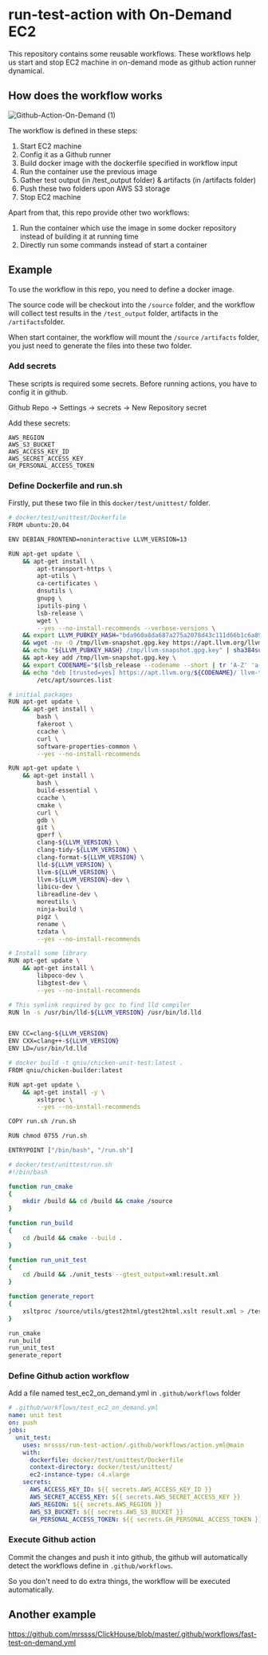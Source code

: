 # run-test-action with On-Demand EC2

This repository contains some reusable workflows. These workflows help us start and stop EC2 machine in on-demand mode as github action runner dynamical.

## How does the workflow works

![Github-Action-On-Demand (1)](./resource/Github-Action-On-Demand.png)

The workflow is defined in these steps:

1. Start EC2 machine
2. Config it as a Github runner
3. Build docker image with the dockerfile specified in workflow input
4. Run the container use the previous image
5. Gather test output (in /test_output folder) & artifacts (in /artifacts folder)
6. Push these two folders upon AWS S3 storage
7. Stop EC2 machine

Apart from that, this repo provide other two workflows:

1. Run the container which use the image in some docker repository instead of building it at running time
2. Directly run some commands instead of start a container

## Example

To use the workflow in this repo, you need to define a docker image.

 The source code will be checkout into the `/source` folder, and the workflow will collect test results in the `/test_output` folder, artifacts in the `/artifacts`folder. 

When start container, the workflow will mount the  `/source` `/artifacts` folder, you just need to generate the files into these two folder.

### Add secrets

These scripts is required some secrets. Before running actions, you have to config it in github.

Github Repo -> Settings -> secrets -> New Repository secret

Add these secrets:

```
AWS_REGION
AWS_S3_BUCKET
AWS_ACCESS_KEY_ID
AWS_SECRET_ACCESS_KEY
GH_PERSONAL_ACCESS_TOKEN
```

### Define Dockerfile and run.sh

Firstly, put these two file in this `docker/test/unittest/` folder.

```sh
# docker/test/unittest/Dockerfile
FROM ubuntu:20.04 

ENV DEBIAN_FRONTEND=noninteractive LLVM_VERSION=13

RUN apt-get update \
    && apt-get install \
        apt-transport-https \
        apt-utils \
        ca-certificates \
        dnsutils \
        gnupg \
        iputils-ping \
        lsb-release \
        wget \
        --yes --no-install-recommends --verbose-versions \
    && export LLVM_PUBKEY_HASH="bda960a8da687a275a2078d43c111d66b1c6a893a3275271beedf266c1ff4a0cdecb429c7a5cccf9f486ea7aa43fd27f" \
    && wget -nv -O /tmp/llvm-snapshot.gpg.key https://apt.llvm.org/llvm-snapshot.gpg.key \
    && echo "${LLVM_PUBKEY_HASH} /tmp/llvm-snapshot.gpg.key" | sha384sum -c \
    && apt-key add /tmp/llvm-snapshot.gpg.key \
    && export CODENAME="$(lsb_release --codename --short | tr 'A-Z' 'a-z')" \
    && echo "deb [trusted=yes] https://apt.llvm.org/${CODENAME}/ llvm-toolchain-${CODENAME}-${LLVM_VERSION} main" >> \
        /etc/apt/sources.list

# initial packages
RUN apt-get update \
    && apt-get install \
        bash \
        fakeroot \
        ccache \
        curl \
        software-properties-common \
        --yes --no-install-recommends

RUN apt-get update \
    && apt-get install \
        bash \
        build-essential \
        ccache \
        cmake \
        curl \
        gdb \
        git \
        gperf \
        clang-${LLVM_VERSION} \
        clang-tidy-${LLVM_VERSION} \
        clang-format-${LLVM_VERSION} \
        lld-${LLVM_VERSION} \
        llvm-${LLVM_VERSION} \
        llvm-${LLVM_VERSION}-dev \
        libicu-dev \
        libreadline-dev \
        moreutils \
        ninja-build \
        pigz \
        rename \
        tzdata \
        --yes --no-install-recommends

# Install some library
RUN apt-get update \
    && apt-get install \
        libpoco-dev \
        libgtest-dev \
        --yes --no-install-recommends

# This symlink required by gcc to find lld compiler
RUN ln -s /usr/bin/lld-${LLVM_VERSION} /usr/bin/ld.lld


ENV CC=clang-${LLVM_VERSION}
ENV CXX=clang++-${LLVM_VERSION}
ENV LD=/usr/bin/ld.lld

# docker build -t qniu/chicken-unit-test:latest .
FROM qniu/chicken-builder:latest

RUN apt-get update \
    && apt-get install -y \
        xsltproc \
        --yes --no-install-recommends

COPY run.sh /run.sh

RUN chmod 0755 /run.sh

ENTRYPOINT ["/bin/bash", "/run.sh"]

```



```sh
# docker/test/unittest/run.sh
#!/bin/bash

function run_cmake 
{
    mkdir /build && cd /build && cmake /source
}

function run_build
{
    cd /build && cmake --build .
}

function run_unit_test
{
    cd /build && ./unit_tests --gtest_output=xml:result.xml
}

function generate_report
{
    xsltproc /source/utils/gtest2html/gtest2html.xslt result.xml > /test_output/result.html
}

run_cmake
run_build
run_unit_test
generate_report

```



### Define Github action workflow

Add a file named test_ec2_on_demand.yml in `.github/workflows` folder

```yaml
# .github/workflows/test_ec2_on_demand.yml
name: unit test
on: push
jobs:
  unit_test:
    uses: mrssss/run-test-action/.github/workflows/action.yml@main
    with:
      dockerfile: docker/test/unittest/Dockerfile
      context-directory: docker/test/unittest/
      ec2-instance-type: c4.xlarge
    secrets:
      AWS_ACCESS_KEY_ID: ${{ secrets.AWS_ACCESS_KEY_ID }}
      AWS_SECRET_ACCESS_KEY: ${{ secrets.AWS_SECRET_ACCESS_KEY }}
      AWS_REGION: ${{ secrets.AWS_REGION }}
      AWS_S3_BUCKET: ${{ secrets.AWS_S3_BUCKET }}
      GH_PERSONAL_ACCESS_TOKEN: ${{ secrets.GH_PERSONAL_ACCESS_TOKEN }}

```

### Execute Github action

Commit the changes and push it into github, the github will automatically detect the workflows define in `.github/workflows`.

So you don't need to do extra things, the workflow will be executed automatically.

## Another example

https://github.com/mrssss/ClickHouse/blob/master/.github/workflows/fast-test-on-demand.yml

